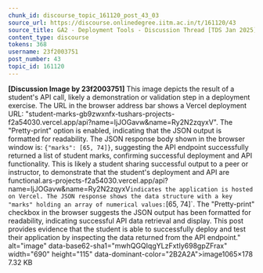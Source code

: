 ```yaml
---
chunk_id: discourse_topic_161120_post_43_03
source_url: https://discourse.onlinedegree.iitm.ac.in/t/161120/43
source_title: GA2 - Deployment Tools - Discussion Thread [TDS Jan 2025]
content_type: discourse
tokens: 368
username: 23f2003751
post_number: 43
topic_id: 161120
---
```


**[Discussion Image by 23f2003751]** This image depicts the result of a student's API call, likely a demonstration or validation step in a deployment exercise. The URL in the browser address bar shows a Vercel deployment URL: "student-marks-gb9zwxnfx-tushars-projects-f2a54030.vercel.app/api?name=IjJOGavw&name=Ry2N2zqyxV". The "Pretty-print" option is enabled, indicating that the JSON output is formatted for readability. The JSON response body shown in the browser window is: `{"marks": [65, 74]}`, suggesting the API endpoint successfully returned a list of student marks, confirming successful deployment and API functionality. This is likely a student sharing successful output to a peer or instructor, to demonstrate that the student's deployment and API are functional.ars-projects-f2a54030.vercel.app/api?name=IjJOGavw&name=Ry2N2zqyxV` indicates the application is hosted on Vercel. The JSON response shows the data structure with a key "marks" holding an array of numerical values: `[65, 74]`. The "Pretty-print" checkbox in the browser suggests the JSON output has been formatted for readability, indicating successful API data retrieval and display. This post provides evidence that the student is able to successfully deploy and test their application by inspecting the data returned from the API endpoint." alt="image" data-base62-sha1="mwhQGQIqgYLzFxtIy698gpZFrax" width="690" height="115" data-dominant-color="2B2A2A">image1065×178 7.32 KB
